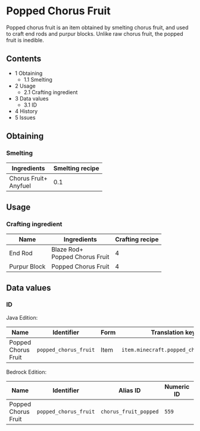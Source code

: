 # Popped Chorus Fruit
Popped chorus fruit is an item obtained by smelting chorus fruit, and used to craft end rods and purpur blocks. Unlike raw chorus fruit, the popped fruit is inedible.

## Contents
- 1 Obtaining
	- 1.1 Smelting
- 2 Usage
	- 2.1 Crafting ingredient
- 3 Data values
	- 3.1 ID
- 4 History
- 5 Issues

## Obtaining
### Smelting
| Ingredients               | Smelting recipe |
|---------------------------|-----------------|
| Chorus Fruit+<br/>Anyfuel | 0.1             |

## Usage
### Crafting ingredient
| Name         | Ingredients                        | Crafting recipe |
|--------------|------------------------------------|-----------------|
| End Rod      | Blaze Rod+<br/>Popped Chorus Fruit | 4               |
| Purpur Block | Popped Chorus Fruit                | 4               |

## Data values
### ID
Java Edition:

| Name                | Identifier            | Form | Translation key                      |
|---------------------|-----------------------|------|--------------------------------------|
| Popped Chorus Fruit | `popped_chorus_fruit` | Item | `item.minecraft.popped_chorus_fruit` |

Bedrock Edition:

| Name                | Identifier            | Alias ID              | Numeric ID | Form | Translation key                 |
|---------------------|-----------------------|-----------------------|------------|------|---------------------------------|
| Popped Chorus Fruit | `popped_chorus_fruit` | `chorus_fruit_popped` | `559`      | Item | `item.chorus_fruit_popped.name` |

